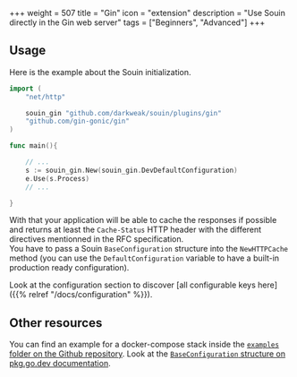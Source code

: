 +++
weight = 507
title = "Gin"
icon = "extension"
description = "Use Souin directly in the Gin web server"
tags = ["Beginners", "Advanced"]
+++

## Usage
Here is the example about the Souin initialization.
```go
import (
	"net/http"

	souin_gin "github.com/darkweak/souin/plugins/gin"
	"github.com/gin-gonic/gin"
)

func main(){

    // ...
	s := souin_gin.New(souin_gin.DevDefaultConfiguration)
	e.Use(s.Process)
    // ...

}
```
With that your application will be able to cache the responses if possible and returns at least the `Cache-Status` HTTP header with the different directives mentionned in the RFC specification.  
You have to pass a Souin `BaseConfiguration` structure into the `NewHTTPCache` method (you can use the `DefaultConfiguration` variable to have a built-in production ready configuration).  

Look at the configuration section to discover [all configurable keys here]({{% relref "/docs/configuration" %}}).

Other resources
---------------
You can find an example for a docker-compose stack inside the [`examples` folder on the Github repository](https://github.com/darkweak/souin/tree/master/plugins/gin/examples).
Look at the [`BaseConfiguration` structure on pkg.go.dev documentation](https://pkg.go.dev/github.com/darkweak/souin/pkg/middleware#BaseConfiguration).
